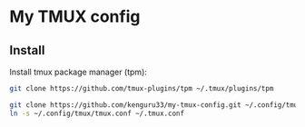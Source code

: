 # My TMUX config

## Install

Install tmux package manager (tpm):

```bash
git clone https://github.com/tmux-plugins/tpm ~/.tmux/plugins/tpm
```

```bash
git clone https://github.com/kenguru33/my-tmux-config.git ~/.config/tmux
ln -s ~/.config/tmux/tmux.conf ~/.tmux.conf
```
